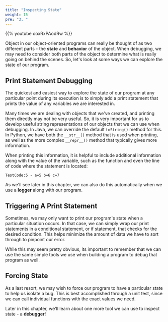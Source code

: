 ```yaml
---
title: "Inspecting State"
weight: 15
pre: "3. "
---
```

{{% youtube ooxRxPAodRw %}}

Object in our object-oriented programs can really be thought of as two different parts - the **state** and **behavior** of the object. When debugging, we may need to consider both parts of the object to determine what is really going on behind the scenes. So, let's look at some ways we can explore the state of our program.

## Print Statement Debugging

The quickest and easiest way to explore the state of our program at any particular point during its execution is to simply add a print statement that prints the value of any variables we are interested in. 

Many times we are dealing with objects that we've created, and printing them directly may not be very useful. So, it is very important for us to develop useful string representations of our objects that we can use when debugging. In Java, we can override the default `toString()` method for this. In Python, we have both the `__str__()` method that is used when printing, as well as the more complex `__repr__()` method that typically gives more information. 

When printing this information, it is helpful to include additional information along with the value of the variable, such as the function and even the line of code where the statement is located:

```
TestCode:5 - a=5 b=6 c=7
```

As we'll see later in this chapter, we can also do this automatically when we use a **logger** along with our program.

## Triggering A Print Statement

Sometimes, we may only want to print our program's state when a particular situation occurs. In that case, we can simply wrap our print statements in a conditional statement, or if statement, that checks for the desired condition. This helps minimize the amount of data we have to sort through to pinpoint our error.

While this may seem pretty obvious, its important to remember that we can use the same simple tools we use when building a program to debug that program as well. 

## Forcing State

As a last resort, we may wish to force our program to have a particular state to help us isolate a bug. This is best accomplished through a unit test, since we can call individual functions with the exact values we need.

Later in this chapter, we'll learn about one more tool we can use to inspect state - a **debugger**!

